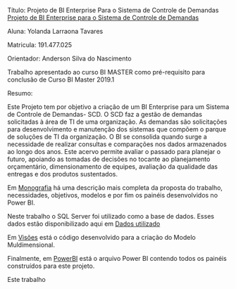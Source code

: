 
Título: Projeto de BI Enterprise Para o Sistema de Controle de Demandas
[Projeto de BI Enterprise para o Sistema de Controle de Demandas](https://github.com/YolandaLarraona/ProjetoFinal_Puc_BiMaster)

Aluna: Yolanda Larraona Tavares 

Matricula: 191.477.025

Orientador: Anderson Silva do Nascimento

Trabalho apresentado ao curso BI MASTER como pré-requisito para conclusão de
Curso BI Master 2019.1



Resumo: 

Este Projeto tem por objetivo a criação de um BI Enterprise para um Sistema de Controle de Demandas- SCD. O SCD faz a gestão de demandas solicitadas à área de TI  de uma organização. As demandas são solicitações para desenvolvimento e manutenção dos sistemas que compõem o parque de soluções de TI da organização. O BI se consolida quando surge a necessidade de realizar consultas e comparações nos dados armazenados ao longo dos anos. Este acervo permite avaliar o passado para planejar o futuro, apoiando as tomadas de decisões no tocante ao planejamento orçamentário, dimensionamento de equipes, avaliação da qualidade das entregas e dos produtos sustentados.

Em [Monografia](https://github.com/YolandaLarraona/ProjetoFinal_Puc_BiMaster/blob/main/Monografia/Monografia) há uma descrição mais completa da proposta do trabalho, necessidades, objetivos, modelos e por fim os painéis desenvolvidos no Power BI. 

Neste trabalho o SQL Server foi utilizado como a base de dados. Esses dados estão disponibilizado aqui em  [Dados utilizado](https://github.com/YolandaLarraona/ProjetoFinal_Puc_BiMaster/tree/main/Dados)

Em  [Visões](https://github.com/YolandaLarraona/ProjetoFinal_Puc_BiMaster/tree/main/Codigo) está o código desenvolvido para a criação do Modelo Muldimensional.

Finalmente, em [PowerBI](https://github.com/YolandaLarraona/ProjetoFinal_Puc_BiMaster/tree/main/PowerBi) está o arquivo Power BI contendo todos os painéis construídos para este projeto.

Este trabalho 





